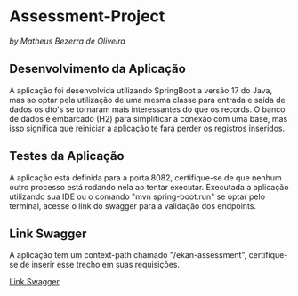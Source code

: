 # Assessment-Project
*by Matheus Bezerra de Oliveira*

## Desenvolvimento da Aplicação
A aplicação foi desenvolvida utilizando SpringBoot a versão 17 do Java, mas ao optar pela utilização de uma mesma classe para entrada e saída de dados os dto's se tornaram mais interessantes do que os records.
O banco de dados é embarcado (H2) para simplificar a conexão com uma base, mas isso significa que reiniciar a aplicação te fará perder os registros inseridos.

## Testes da Aplicação
A aplicação está definida para a porta 8082, certifique-se de que nenhum outro processo está rodando nela ao tentar executar.
Executada a aplicação utilizando sua IDE ou o comando "mvn spring-boot:run" se optar pelo terminal, acesse o link do swagger para a validação dos endpoints.

## Link Swagger
A aplicação tem um context-path chamado "/ekan-assessment", certifique-se de inserir esse trecho em suas requisições.

[Link Swagger](http://localhost:8082/ekan-assessment/swagger-ui/index.html#/)